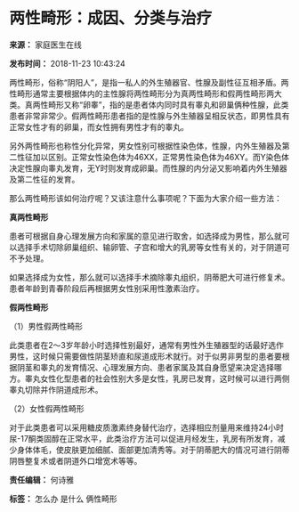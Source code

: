 # 两性畸形：成因、分类与治疗

**来源：** 家庭医生在线

**发布时间：** 2018-11-23 10:43:24

两性畸形，俗称“阴阳人”，是指一私人的外生殖器官、性腺及副性征互相矛盾。两性畸形通常主要根据体内的主性腺将两性畸形分为真两性畸形和假两性畸形两大类。真两性畸形又称“卵睾”，指的是患者体内同时具有睾丸和卵巢俩种性腺，此类患者非常非常少。假两性畸形患者指的是性腺与外生殖器呈相反状态，即男性具有正常女性才有的卵巢，而女性拥有男性才有的睾丸。

另外两性畸形也称性分化异常，男女性别可根据性染色体，性腺，内外生殖器及第二性征加以区别。正常女性染色体为46XX，正常男性染色体为46XY。而Y染色体决定性腺向睾丸发育，无Y时则发育成卵巢。而性腺的内分泌又影响着内外生殖器及第二性征的发育。

那么两性畸形该如何治疗呢？又该注意什么事项呢？下面为大家介绍一些方法：

**真两性畸形**

患者可根据自身心理发展方向和家属的意见进行取舍，如选择成为男性，那么就可以选择手术切除卵巢组织、输卵管、子宫和增大的乳房等女性有关的，对于阴道可不予处理。

如果选择成为女性，那么就可以选择手术摘除睾丸组织，阴蒂肥大可进行修复术。患者年龄到青春阶段后再根据男女性别采用性激素治疗。

**假两性畸形**

（1）男性假两性畸形

此类患者在2～3岁年龄小时选择性别最好，通常有男性外生殖器型的话最好选作男性，这时候只需要做性阴茎矫直和尿道成形术就行。对于似男非男型的患者要根据阴茎和睾丸的发育情况、心理发展方向、患者家属及其自身愿望来决定选择哪方。睾丸女性化型患者的社会性别大多是女性，乳房已发育，这时候可以进行两侧睾丸切除并作阴道成形术。

（2）女性假两性畸形

对于此类患者可以采用糖皮质激素终身替代治疗，选择相应剂量用来维持24小时尿-17酮类固醇在正常水平，此类治疗方法可以促进月经发生，乳房有所发育，减少身体体毛，使皮肤更加细腻、面部更加清秀等。对于阴蒂肥大的情况可进行阴蒂阴唇整复术或者阴道外口增宽术等等。

**责任编辑：** 何诗雅

**标签：** 怎么办 是什么 俩性畸形
